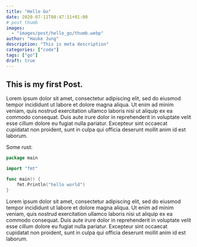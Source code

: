 ```yaml
---
title: "Hello Go"
date: 2020-07-11T08:47:11+01:00
# post thumb
images:
  - "images/post/hello_go/thumb.webp"
author: "Hauke Jung"
description: "This is meta description"
categories: ["code"]
tags: ["go"]
draft: true
---
```


## This is my first Post.

Lorem ipsum dolor sit amet, consectetur adipiscing elit, sed do eiusmod tempor incididunt ut labore et dolore magna aliqua. Ut enim ad minim veniam, quis nostrud exercitation ullamco laboris nisi ut aliquip ex ea commodo consequat. Duis aute irure dolor in reprehenderit in voluptate velit esse cillum dolore eu fugiat nulla pariatur. Excepteur sint occaecat cupidatat non proident, sunt in culpa qui officia deserunt mollit anim id est laborum.

Some rust:

```go
package main

import "fmt"

func main() {
    fmt.Println("hello world")
}

```

Lorem ipsum dolor sit amet, consectetur adipiscing elit, sed do eiusmod tempor incididunt ut labore et dolore magna aliqua. Ut enim ad minim veniam, quis nostrud exercitation ullamco laboris nisi ut aliquip ex ea commodo consequat. Duis aute irure dolor in reprehenderit in voluptate velit esse cillum dolore eu fugiat nulla pariatur. Excepteur sint occaecat cupidatat non proident, sunt in culpa qui officia deserunt mollit anim id est laborum.